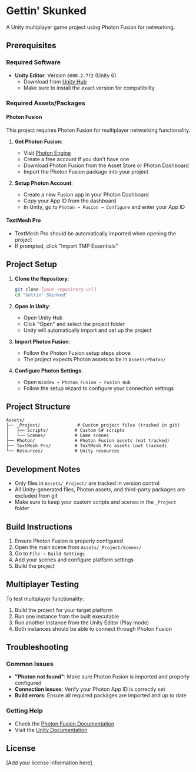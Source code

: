 # Gettin' Skunked

A Unity multiplayer game project using Photon Fusion for networking.

## Prerequisites

### Required Software
- **Unity Editor**: Version `6000.2.7f2` (Unity 6)
  - Download from [Unity Hub](https://unity.com/download)
  - Make sure to install the exact version for compatibility

### Required Assets/Packages

#### Photon Fusion
This project requires Photon Fusion for multiplayer networking functionality.

1. **Get Photon Fusion**:
   - Visit [Photon Engine](https://www.photonengine.com/)
   - Create a free account if you don't have one
   - Download Photon Fusion from the Asset Store or Photon Dashboard
   - Import the Photon Fusion package into your project

2. **Setup Photon Account**:
   - Create a new Fusion app in your Photon Dashboard
   - Copy your App ID from the dashboard
   - In Unity, go to `Photon → Fusion → Configure` and enter your App ID

#### TextMesh Pro
- TextMesh Pro should be automatically imported when opening the project
- If prompted, click "Import TMP Essentials"

## Project Setup

1. **Clone the Repository**:
   ```bash
   git clone [your-repository-url]
   cd "Gettin' Skunked"
   ```

2. **Open in Unity**:
   - Open Unity Hub
   - Click "Open" and select the project folder
   - Unity will automatically import and set up the project

3. **Import Photon Fusion**:
   - Follow the Photon Fusion setup steps above
   - The project expects Photon assets to be in `Assets/Photon/`

4. **Configure Photon Settings**:
   - Open `Window → Photon Fusion → Fusion Hub`
   - Follow the setup wizard to configure your connection settings

## Project Structure

```
Assets/
├── _Project/              # Custom project files (tracked in git)
│   ├── Scripts/          # Custom C# scripts
│   └── Scenes/           # Game scenes
├── Photon/               # Photon Fusion assets (not tracked)
├── TextMesh Pro/         # TextMesh Pro assets (not tracked)
└── Resources/            # Unity resources
```

## Development Notes

- Only files in `Assets/_Project/` are tracked in version control
- All Unity-generated files, Photon assets, and third-party packages are excluded from git
- Make sure to keep your custom scripts and scenes in the `_Project` folder

## Build Instructions

1. Ensure Photon Fusion is properly configured
2. Open the main scene from `Assets/_Project/Scenes/`
3. Go to `File → Build Settings`
4. Add your scenes and configure platform settings
5. Build the project

## Multiplayer Testing

To test multiplayer functionality:
1. Build the project for your target platform
2. Run one instance from the built executable
3. Run another instance from the Unity Editor (Play mode)
4. Both instances should be able to connect through Photon Fusion

## Troubleshooting

### Common Issues
- **"Photon not found"**: Make sure Photon Fusion is imported and properly configured
- **Connection issues**: Verify your Photon App ID is correctly set
- **Build errors**: Ensure all required packages are imported and up to date

### Getting Help
- Check the [Photon Fusion Documentation](https://doc.photonengine.com/fusion)
- Visit the [Unity Documentation](https://docs.unity3d.com/)

## License

[Add your license information here]